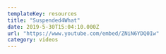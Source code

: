 ```yaml
---
templateKey: resources
title: "Suspended4What"
date: 2019-5-30T15:04:10.000Z
url: "https://www.youtube.com/embed/ZNiN6YDQ0Iw"
category: videos
---
```

